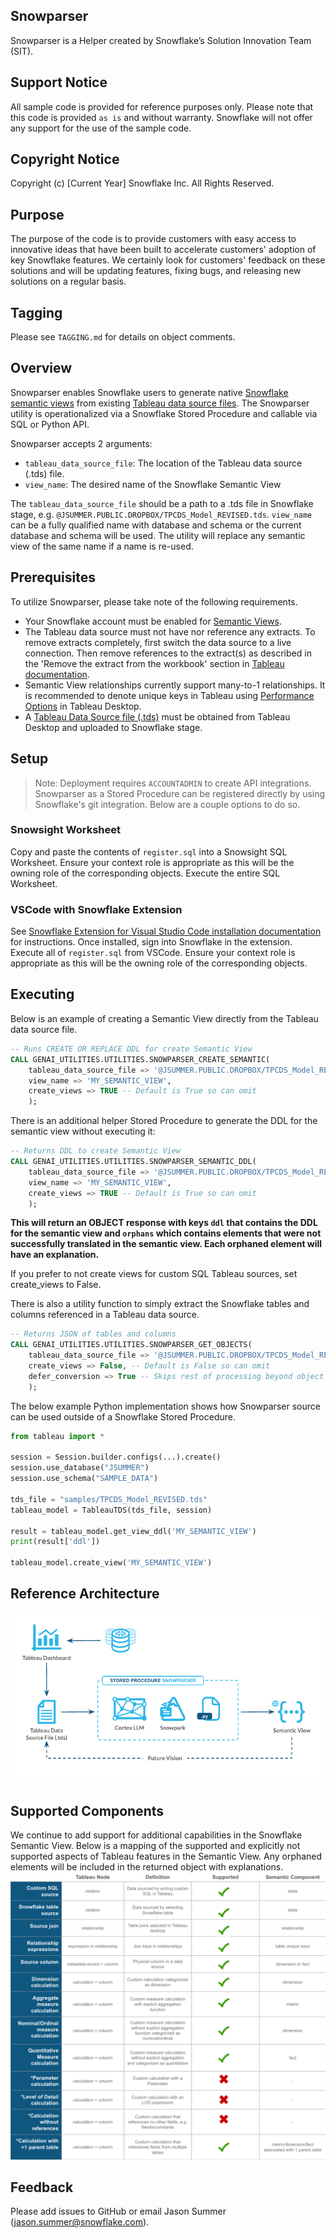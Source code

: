 ## Snowparser
Snowparser is a Helper created by Snowflake’s Solution Innovation Team (SIT).

## Support Notice
All sample code is provided for reference purposes only. Please note that this code is provided `as is` and without warranty. Snowflake will not offer any support for the use of the sample code.

## Copyright Notice
Copyright (c) [Current Year] Snowflake Inc. All Rights Reserved.

## Purpose
The purpose of the code is to provide customers with easy access to innovative ideas that have been built to accelerate customers' adoption of key Snowflake features. We certainly look for customers' feedback on these solutions and will be updating features, fixing bugs, and releasing new solutions on a regular basis.

## Tagging
Please see `TAGGING.md` for details on object comments.

## Overview
Snowparser enables Snowflake users to generate native [Snowflake semantic views](https://docs.snowflake.com/LIMITEDACCESS/semantic-views/overview) from existing [Tableau data source files](https://help.tableau.com/current/pro/desktop/en-us/export_connection.htm).  The Snowparser utility is operationalized via a Snowflake Stored Procedure and callable via SQL or Python API.

Snowparser accepts 2 arguments:
- `tableau_data_source_file`: The location of the Tableau data source (.tds) file.
- `view_name`: The desired name of the Snowflake Semantic View

The `tableau_data_source_file` should be a path to a .tds file in Snowflake stage, e.g. `@JSUMMER.PUBLIC.DROPBOX/TPCDS_Model_REVISED.tds`. `view_name` can be a fully qualified name with database and schema or the current database and schema will be used. The utility will replace any semantic view of the same name if a name is re-used.

## Prerequisites
To utilize Snowparser, please take note of the following requirements.

- Your Snowflake account must be enabled for [Semantic Views](https://docs.snowflake.com/user-guide/views-semantic/overview).
- The Tableau data source must not have nor reference any extracts. To remove extracts completely, first switch the data source to a live connection. Then remove references to the extract(s) as described in the 'Remove the extract from the workbook' section in [Tableau documentation](https://help.tableau.com/current/pro/desktop/en-us/extracting_data.htm).
- Semantic View relationships currently support many-to-1 relationships. It is recommended to denote unique keys in Tableau using [Performance Options](https://help.tableau.com/current/pro/desktop/en-us/datasource_relationships_perfoptions.htm) in Tableau Desktop.
- A [Tableau Data Source file (.tds)]((https://help.tableau.com/current/pro/desktop/en-us/export_connection.htm)) must be obtained from Tableau Desktop and uploaded to Snowflake stage.

## Setup
> Note: Deployment requires `ACCOUNTADMIN` to create API integrations.
Snowparser as a Stored Procedure can be registered directly by using Snowflake's git integration. Below are a couple options to do so.

### Snowsight Worksheet
Copy and paste the contents of `register.sql` into a Snowsight SQL Worksheet.
Ensure your context role is appropriate as this will be the owning role of the corresponding objects.
Execute the entire SQL Worksheet.

### VSCode with Snowflake Extension
See [Snowflake Extension for Visual Studio Code installation documentation](https://docs.snowflake.com/en/user-guide/vscode-ext) for instructions. Once installed, sign into Snowflake in the extension. Execute all of `register.sql` from VSCode. Ensure your context role is appropriate as this will be the owning role of the corresponding objects.

## Executing
Below is an example of creating a Semantic View directly from the Tableau data source file.

```sql
-- Runs CREATE OR REPLACE DDL for create Semantic View
CALL GENAI_UTILITIES.UTILITIES.SNOWPARSER_CREATE_SEMANTIC(
    tableau_data_source_file => '@JSUMMER.PUBLIC.DROPBOX/TPCDS_Model_REVISED.tds',
    view_name => 'MY_SEMANTIC_VIEW',
    create_views => TRUE -- Default is True so can omit
    );
```

There is an additional helper Stored Procedure to generate the DDL for the semantic view without executing it:
```sql
-- Returns DDL to create Semantic View
CALL GENAI_UTILITIES.UTILITIES.SNOWPARSER_SEMANTIC_DDL(
    tableau_data_source_file => '@JSUMMER.PUBLIC.DROPBOX/TPCDS_Model_REVISED.tds',
    view_name => 'MY_SEMANTIC_VIEW',
    create_views => TRUE -- Default is True so can omit
    );
```
**This will return an OBJECT response with keys `ddl` that contains the DDL for the semantic view and `orphans` which contains elements that were not successfully translated in the semantic view. Each orphaned element will have an explanation.**

If you prefer to not create views for custom SQL Tableau sources, set create_views to False.

There is also a utility function to simply extract the Snowflake tables and columns referenced in a Tableau data source.

```sql
-- Returns JSON of tables and columns
CALL GENAI_UTILITIES.UTILITIES.SNOWPARSER_GET_OBJECTS(
    tableau_data_source_file => '@JSUMMER.PUBLIC.DROPBOX/TPCDS_Model_REVISED.tds',
    create_views => False, -- Default is False so can omit
    defer_conversion => True -- Skips rest of processing beyond object extraction
    );
```

The below example Python implementation shows how Snowparser source can be used outside of a Snowflake Stored Procedure.

```python
from tableau import *

session = Session.builder.configs(...).create()
session.use_database("JSUMMER")
session.use_schema("SAMPLE_DATA")

tds_file = "samples/TPCDS_Model_REVISED.tds"
tableau_model = TableauTDS(tds_file, session)

result = tableau_model.get_view_ddl('MY_SEMANTIC_VIEW')
print(result['ddl'])

tableau_model.create_view('MY_SEMANTIC_VIEW')
```


## Reference Architecture
![Reference Architecture](images/architecture.png)

## Supported Components
We continue to add support for additional capabilities in the Snowflake Semantic View.
Below is a mapping of the supported and explicitly not supported aspects of Tableau features in the Semantic View. Any orphaned elements will be included in the returned object with explanations.
![Supported Features](images/supported.png)

## Feedback
Please add issues to GitHub or email Jason Summer (jason.summer@snowflake.com).
